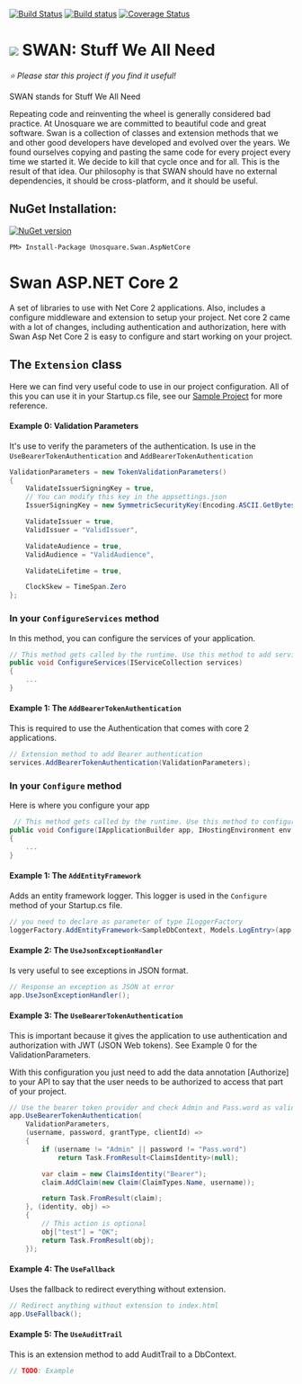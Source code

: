 [![Build Status](https://travis-ci.org/unosquare/swan-aspnetcore.svg?branch=master)](https://travis-ci.org/unosquare/swan-aspnetcore)
[![Build status](https://ci.appveyor.com/api/projects/status/q408tg5jd9bm0jak/branch/master?svg=true)](https://ci.appveyor.com/project/geoperez/swan-aspnetcore/branch/master)
[![Coverage Status](https://coveralls.io/repos/github/unosquare/swan-aspnetcore/badge.svg?branch=master)](https://coveralls.io/github/unosquare/swan-aspnetcore?branch=master)

# <img src="https://github.com/unosquare/swan/raw/master/swan-logo-32.png"></img> SWAN: Stuff We All Need

*:star: Please star this project if you find it useful!*

SWAN stands for Stuff We All Need

Repeating code and reinventing the wheel is generally considered bad practice. At Unosquare we are committed to beautiful code and great software. 
Swan is a collection of classes and extension methods that we and other good developers have developed and evolved over the years. We found ourselves copying and pasting 
the same code for every project every time we started it. We decide to kill that cycle once and for all. This is the result of that idea.
Our philosophy is that SWAN should have no external dependencies, it should be cross-platform, and it should be useful.

NuGet Installation:
-------------------

[![NuGet version](https://badge.fury.io/nu/Unosquare.Swan.AspNetCore.svg)](https://badge.fury.io/nu/Unosquare.AspNetCore.Swan)

```
PM> Install-Package Unosquare.Swan.AspNetCore
```

# Swan ASP.NET Core 2

A set of libraries to use with Net Core 2 applications. Also, includes a configure middleware and extension to setup your project. Net core 2 came with a lot of changes, including authentication and authorization, here with Swan Asp Net Core 2 is easy to configure and start working on your project.

## The `Extension` class

Here we can find very useful code to use in our project configuration. All of this you can use it in your Startup.cs file, see our [Sample Project](https://github.com/unosquare/swan-aspnetcore/tree/master/src/Unosquare.Swan.AspNetCore.Sample) for more reference.

#### Example 0: Validation Parameters

It's use to verify the parameters of the authentication. Is use in the `UseBearerTokenAuthentication` and `AddBearerTokenAuthentication`

```csharp
ValidationParameters = new TokenValidationParameters()
{
    ValidateIssuerSigningKey = true,
    // You can modify this key in the appsettings.json
    IssuerSigningKey = new SymmetricSecurityKey(Encoding.ASCII.GetBytes(Configuration["SymmetricSecurityKey"])),

    ValidateIssuer = true,
    ValidIssuer = "ValidIssuer",

    ValidateAudience = true,
    ValidAudience = "ValidAudience",

    ValidateLifetime = true,

    ClockSkew = TimeSpan.Zero
};
```
### In your `ConfigureServices` method

In this method, you can configure the services of your application.

```csharp
// This method gets called by the runtime. Use this method to add services to the container
public void ConfigureServices(IServiceCollection services)
{
    ...
}
```

#### Example 1: The `AddBearerTokenAuthentication` 

This is required to use the Authentication that comes with core 2 applications.

```csharp
// Extension method to add Bearer authentication
services.AddBearerTokenAuthentication(ValidationParameters);
```

### In your `Configure` method

Here is where you configure your app

```csharp
 // This method gets called by the runtime. Use this method to configure the HTTP request pipeline
public void Configure(IApplicationBuilder app, IHostingEnvironment env, ILoggerFactory loggerFactory)
{
    ...
}
```

#### Example 1: The `AddEntityFramework`

Adds an entity framework logger. This logger is used in the `Configure` method of your Startup.cs file.

```csharp
// you need to declare as parameter of type ILoggerFactory
loggerFactory.AddEntityFramework<SampleDbContext, Models.LogEntry>(app.ApplicationServices);
```

#### Example 2: The `UseJsonExceptionHandler`

Is very useful to see exceptions in JSON format. 

```csharp
// Response an exception as JSON at error
app.UseJsonExceptionHandler();
```

#### Example 3: The `UseBearerTokenAuthentication`

This is important because it gives the application to use authentication and authorization with JWT (JSON Web tokens). See Example 0 for the ValidationParameters.

With this configuration you just need to add the data annotation [Authorize] to your API to say that the user needs to be authorized to access that part of your project.

```csharp
// Use the bearer token provider and check Admin and Pass.word as valid credentials
app.UseBearerTokenAuthentication(
    ValidationParameters,
    (username, password, grantType, clientId) =>
    {
        if (username != "Admin" || password != "Pass.word")
            return Task.FromResult<ClaimsIdentity>(null);

        var claim = new ClaimsIdentity("Bearer");
        claim.AddClaim(new Claim(ClaimTypes.Name, username));

        return Task.FromResult(claim);
    }, (identity, obj) =>
    {
        // This action is optional
        obj["test"] = "OK";
        return Task.FromResult(obj);
    });
```

#### Example 4: The `UseFallback`

Uses the fallback to redirect everything without extension.

```csharp
// Redirect anything without extension to index.html
app.UseFallback();
```

#### Example 5: The `UseAuditTrail`

This is an extension method to add AuditTrail to a DbContext.

```csharp
// TODO: Example
```